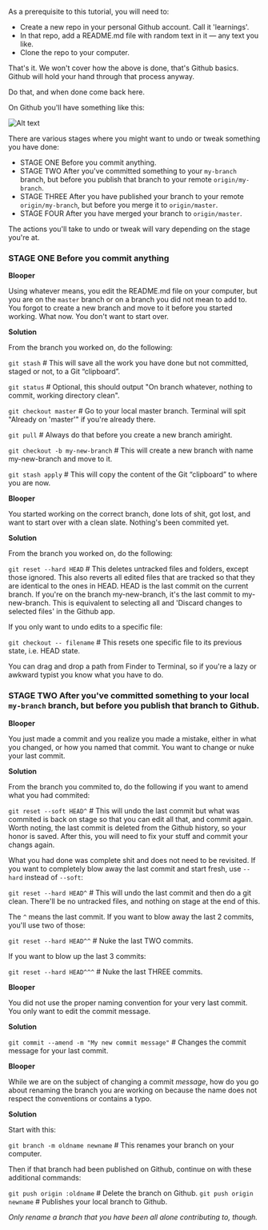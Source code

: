 As a prerequisite to this tutorial, you will need to:

* Create a new repo in your personal Github account. Call it 'learnings'.
* In that repo, add a README.md file with random text in it — any text you like.
* Clone the repo to your computer.

That's it. We won't cover how the above is done, that's Github basics. Github will hold your hand through that process anyway.

Do that, and when done come back here.

On Github you'll have something like this:

![Alt text](https://monosnap.com/file/X8tlyO5wmtjidy63drY61Ma7leUpyZ.png)

There are various stages where you might want to undo or tweak something you have done:

* STAGE ONE Before you commit anything.
* STAGE TWO After you've committed something to your `my-branch` branch, but before you publish that branch to your remote `origin/my-branch`.
* STAGE THREE After you have published your branch to your remote `origin/my-branch`, but before you merge it to `origin/master`.
* STAGE FOUR After you have merged your branch to `origin/master`.

The actions you'll take to undo or tweak will vary depending on the stage you're at.

### STAGE ONE Before you commit anything

**Blooper**

Using whatever means, you edit the README.md file on your computer, but you are on the `master` branch or on a branch you did not mean to add to. You forgot to create a new branch and move to it before you started working. What now. You don't want to start over.

**Solution**

From the branch you worked on, do the following:

`git stash` # This will save all the work you have done but not committed, staged or not, to a Git “clipboard”.

`git status` # Optional, this should output "On branch whatever, nothing to commit, working directory clean".

`git checkout master` # Go to your local master branch. Terminal will spit "Already on 'master'" if you're already there.

`git pull` # Always do that before you create a new branch amiright.

`git checkout -b my-new-branch` # This will create a new branch with name my-new-branch and move to it.

`git stash apply` # This will copy the content of the Git “clipboard” to where you are now.

**Blooper**

You started working on the correct branch, done lots of shit, got lost, and want to start over with a clean slate. Nothing's been commited yet.

**Solution**

From the branch you worked on, do the following:

`git reset --hard HEAD` # This deletes untracked files and folders, except those ignored. This also reverts all edited files that are tracked so that they are identical to the ones in HEAD. HEAD is the last commit on the current branch. If you're on the branch my-new-branch, it's the last commit to my-new-branch. This is equivalent to selecting all and 'Discard changes to selected files' in the Github app.

If you only want to undo edits to a specific file:

`git checkout -- filename` # This resets one specific file to its previous state, i.e. HEAD state.

You can drag and drop a path from Finder to Terminal, so if you're a lazy or awkward typist you know what you have to do.

### STAGE TWO After you've committed something to your local `my-branch` branch, but before you publish that branch to Github.

**Blooper**

You just made a commit and you realize you made a mistake, either in what you changed, or how you named that commit. You want to change or nuke your last commit.

**Solution**

From the branch you commited to, do the following if you want to amend what you had commited:

`git reset --soft HEAD^` # This will undo the last commit but what was commited is back on stage so that you can edit all that, and commit again. Worth noting, the last commit is deleted from the Github history, so your honor is saved. After this, you will need to fix your stuff and commit your changs again.

What you had done was complete shit and does not need to be revisited. If you want to completely blow away the last commit and start fresh, use `--hard` instead of `--soft`:

`git reset --hard HEAD^` # This will undo the last commit and then do a git clean. There'll be no untracked files, and nothing on stage at the end of this.

The `^` means the last commit. If you want to blow away the last 2 commits, you'll use two of those:

`git reset --hard HEAD^^` # Nuke the last TWO commits.

If you want to blow up the last 3 commits:

`git reset --hard HEAD^^^` # Nuke the last THREE commits.

**Blooper**

You did not use the proper naming convention for your very last commit. You only want to edit the commit message.

**Solution**

`git commit --amend -m "My new commit message"` # Changes the commit message for your last commit.

**Blooper**

While we are on the subject of changing a commit _message_, how do you go about renaming the branch you are working on because the name does not respect the conventions or contains a typo.

**Solution**

Start with this:

`git branch -m oldname newname` # This renames your branch on your computer.

Then if that branch had been published on Github, continue on with these additional commands:

`git push origin :oldname` # Delete the branch on Github.
`git push origin newname` # Publishes your local branch to Github.

_Only rename a branch that you have been all alone contributing to, though._ 



